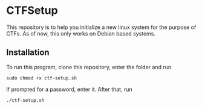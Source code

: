 # CTFSetup

This repository is to help you initialize a new linux system for the purpose of CTFs. As of now, this only works on Debian based systems.

## Installation

To run this program, clone this repository, enter the folder and run

`sudo chmod +x ctf-setup.sh`

If prompted for a password, enter it. After that, run

`./ctf-setup.sh`